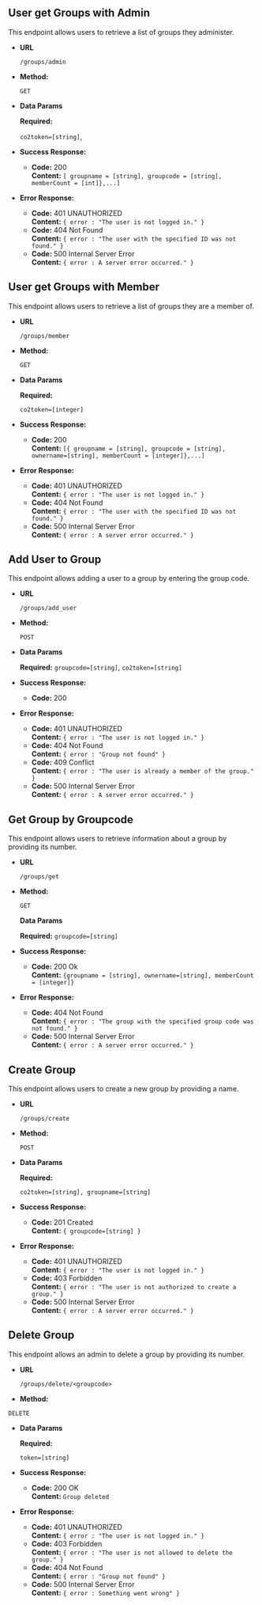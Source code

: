 ## **User get Groups with Admin**

This endpoint allows users to retrieve a list of groups they administer.

- **URL**

  `/groups/admin`

- **Method:**

  `GET`

- **Data Params**

  **Required:**

  `co2token=[string]`,

- **Success Response:**

  - **Code:** 200 <br />
    **Content:** `[ groupname = [string], groupcode = [string], memberCount = [int]},...]`

- **Error Response:**

  - **Code:** 401 UNAUTHORIZED <br />
    **Content:** `{ error : "The user is not logged in." }`
  - **Code:** 404 Not Found<br />
    **Content:** `{ error : "The user with the specified ID was not found." }`
  - **Code:** 500 Internal Server Error<br />
    **Content:** `{ error : A server error occurred." }` 

## **User get Groups with Member**

This endpoint allows users to retrieve a list of groups they are a member of.

- **URL**

  `/groups/member`


- **Method:**


  `GET`

- **Data Params**

  **Required:**

  `co2token=[integer]`

- **Success Response:**

  - **Code:** 200 <br />
    **Content:** `[{ groupname = [string], groupcode = [string], ownername=[string], memberCount = [integer]},...] `


- **Error Response:**

  - **Code:** 401 UNAUTHORIZED <br />
    **Content:** `{ error : "The user is not logged in." }`
  - **Code:** 404 Not Found<br />
    **Content:** `{ error : "The user with the specified ID was not found." }`
  - **Code:** 500 Internal Server Error<br />
    **Content:** `{ error : A server error occurred." }`

## **Add User to Group**

This endpoint allows adding a user to a group by entering the group code.

- **URL**

  `/groups/add_user`

- **Method:**

  `POST`

- **Data Params**

  **Required:**
  `groupcode=[string]`,
  `co2token=[string]`

- **Success Response:**

  - **Code:** 200 <br />

- **Error Response:**

  - **Code:** 401 UNAUTHORIZED <br />
    **Content:** `{ error : "The user is not logged in." }`
  - **Code:** 404 Not Found<br />
    **Content:** `{ error : "Group not found" }`
  - **Code:** 409 Conflict<br />
    **Content:** `{ error : "The user is already a member of the group." }`
  - **Code:** 500 Internal Server Error<br />
    **Content:** `{ error : A server error occurred." }`

## **Get Group by Groupcode**

This endpoint allows users to retrieve information about a group by providing its number.

- **URL**

  `/groups/get`

- **Method:**

  `GET`

  **Data Params**

  **Required:**
  `groupcode=[string]`


- **Success Response:**

  - **Code:** 200 Ok<br />
    **Content:** `{groupname = [string], ownername=[string], memberCount = [integer]}`

- **Error Response:**

  - **Code:** 404 Not Found<br />
    **Content:** `{ error : "The group with the specified group code was not found." }`
  - **Code:** 500 Internal Server Error<br />
    **Content:** `{ error : A server error occurred." }` 

## **Create Group**

This endpoint allows users to create a new group by providing a name.

- **URL**

  `/groups/create`

- **Method:**

  `POST`

- **Data Params**

  **Required:**

  `co2token=[string], groupname=[string]`

- **Success Response:**

  - **Code:** 201 Created<br />
    **Content:** `{ groupcode=[string] }`

- **Error Response:**

  - **Code:** 401 UNAUTHORIZED <br />
    **Content:** `{ error : "The user is not logged in." }`
  - **Code:** 403 Forbidden <br />
    **Content:** `{ error : "The user is not authorized to create a group." }`
  - **Code:** 500 Internal Server Error<br />
    **Content:** `{ error : A server error occurred." }`

**Delete Group**
---

This endpoint allows an admin to delete a group by providing its number.

- **URL**

  `/groups/delete/<groupcode>`

- **Method:**

`DELETE`

- **Data Params**

  **Required:**

  `token=[string]`

- **Success Response:**

  - **Code:** 200 OK<br />
    **Content:** `Group deleted`
  

- **Error Response:**

  - **Code:** 401 UNAUTHORIZED <br />
    **Content:** `{ error : "The user is not logged in." }`
  - **Code:** 403 Forbidden <br />
    **Content:** `{ error : "The user is not allowed to delete the group." }`
  - **Code:** 404 Not Found<br />
    **Content:** `{ error : "Group not found" }`
  - **Code:** 500 Internal Server Error<br />
    **Content:** `{ error : Something went wrong" }`
